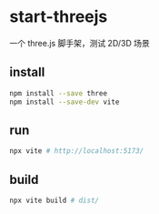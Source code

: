 # start-threejs
 一个 three.js 脚手架，测试 2D/3D 场景

## install
```bash
npm install --save three
npm install --save-dev vite
```

## run
```bash
npx vite # http://localhost:5173/
```

## build
```bash
npx vite build # dist/
```
